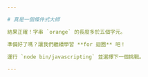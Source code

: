```yaml
---

# 真是一個條件式大師

結果正確！字串 `orange` 的長度多於五個字元。

準備好了嗎？讓我們繼續學習 **for 迴圈** 吧！

運行 `node bin/javascripting` 並選擇下一個挑戰。

---
```

